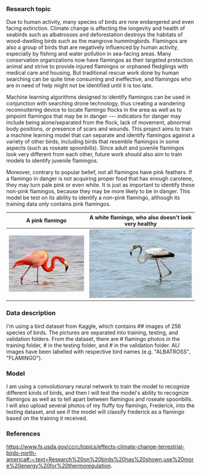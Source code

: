 ### Research topic ###

Due to human activity, many species of birds are now endangered and even facing extinction. Climate change is affecting the longevity and health of seabirds such as albatrosses and deforestation destroys the habitats of wood-dwelling birds such as the mangrove hummingbirds. Flamingos are also a group of birds that are negatively influenced by human activity, especially by fishing and water pollution in sea-facing areas. Many conservation organizations now have flamingos as their targeted protection animal and strive to provide injured flamingos or orphaned fledglings with medical care and housing. But traditional rescue work done by human searching can be quite time consuming and ineffective, and flamingos who are in need of help might not be identified until it is too late.

Machine learning algorithms designed to identify flamingos can be used in conjunction with searching drone technology, thus creating a wandering reconnoitering device to locate flamingo flocks in the area as well as to pinpoint flamingos that may be in danger --- indicators for danger may include being alone/separated from the flock, lack of movement, abnormal body positions, or presence of scars and wounds.  This project aims to train a machine learning model that can separate and identify flamingos against a variety of other birds, including birds that resemble flamingos in some aspects (such as roseate spoonbills). Since adult and juvenile flamingos look very different from each other, future work should also aim to train models to identify juvenile flamingos.

Moreover, contrary to popular belief, not all flamingos have pink feathers. If a flamingo in danger is not acquiring proper food that has enough carotene, they may turn pale pink or even white. It is just as important to identify these non-pink flamingos, because they may be more likely to be in danger. This model be test on its ability to identify a non-pink flamingo, although its training data only contains pink flamingos. 

A pink flamingo             |  A white flamingo, who also doesn't look very healthy
:-------------------------:|:-------------------------:
![](pink.jpg)  |  ![](white.jpg)

### Data description ###

I'm using a bird dataset from Kaggle, which contains ## images of 256 species of birds. The pictures are separated into training, testing, and validation folders. From the dataset, there are # flamingo photos in the training folder, # in the testing folder, and # in the validation folder. ALl images have been labelled with respective bird names (e.g. "ALBATROSS", "FLAMINGO"). 

### Model ###

I am using a convolutionary neural network to train the model to recognize different kinds of birds, and then I will test the model's ability to recognize flamingos as well as to tell apart between flamingos and roseate spoonbills. I will also upload several photos of my fluffy toy flamingo, Frederick, into the testing dataset, and see if the model will classify frederick as a flamingo based on the training it received. 



### References ###
https://www.fs.usda.gov/ccrc/topics/effects-climate-change-terrestrial-birds-north-america#:~:text=Research%20on%20birds%20has%20shown,use%20more%20energy%20for%20thermoregulation.
